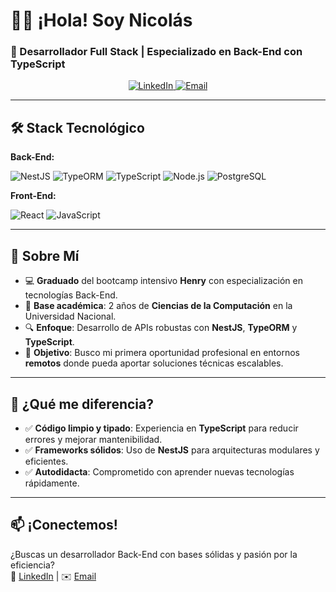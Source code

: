 # 👨‍💻 ¡Hola! Soy Nicolás  
### **🚀 Desarrollador Full Stack | Especializado en Back-End con TypeScript**  

<p align="center">
  <a href="https://www.linkedin.com/in/nicolasambas/">
    <img src="https://img.shields.io/badge/LinkedIn-0077B5?style=for-the-badge&logo=linkedin&logoColor=white" alt="LinkedIn"/>
  </a>
  <a href="nicolasambas@gmail.com">
    <img src="https://img.shields.io/badge/Gmail-D14836?style=for-the-badge&logo=gmail&logoColor=white" alt="Email"/>
  </a>
</p>

---

## **🛠 Stack Tecnológico**  
**Back-End:**  
<div align="left">
  <img src="https://img.shields.io/badge/NestJS-E0234E?style=for-the-badge&logo=nestjs&logoColor=white" alt="NestJS"/>
  <img src="https://img.shields.io/badge/TypeORM-262627?style=for-the-badge&logo=typeorm&logoColor=white" alt="TypeORM"/>
  <img src="https://img.shields.io/badge/TypeScript-3178C6?style=for-the-badge&logo=typescript&logoColor=white" alt="TypeScript"/>
  <img src="https://img.shields.io/badge/Node.js-339933?style=for-the-badge&logo=nodedotjs&logoColor=white" alt="Node.js"/>
  <img src="https://img.shields.io/badge/PostgreSQL-4169E1?style=for-the-badge&logo=postgresql&logoColor=white" alt="PostgreSQL"/>
</div>

**Front-End:**  
<div align="left">
  <img src="https://img.shields.io/badge/React-61DAFB?style=for-the-badge&logo=react&logoColor=black" alt="React"/>
  <img src="https://img.shields.io/badge/JavaScript-F7DF1E?style=for-the-badge&logo=javascript&logoColor=black" alt="JavaScript"/>
</div>

---

## **📌 Sobre Mí**  
- 💻 **Graduado** del bootcamp intensivo **Henry** con especialización en tecnologías Back-End.  
- 🧠 **Base académica**: 2 años de **Ciencias de la Computación** en la Universidad Nacional.  
- 🔍 **Enfoque**: Desarrollo de APIs robustas con **NestJS**, **TypeORM** y **TypeScript**.  
- 🌱 **Objetivo**: Busco mi primera oportunidad profesional en entornos **remotos** donde pueda aportar soluciones técnicas escalables.  

---

## **🌟 ¿Qué me diferencia?**  
- ✅ **Código limpio y tipado**: Experiencia en **TypeScript** para reducir errores y mejorar mantenibilidad.  
- ✅ **Frameworks sólidos**: Uso de **NestJS** para arquitecturas modulares y eficientes.  
- ✅ **Autodidacta**: Comprometido con aprender nuevas tecnologías rápidamente.  

---

## **📫 ¡Conectemos!**  
¿Buscas un desarrollador Back-End con bases sólidas y pasión por la eficiencia?  
🔗 [LinkedIn](https://www.linkedin.com/in/nicolasambas/) | ✉️ [Email](nicolasambas@gmail.com.com)  

